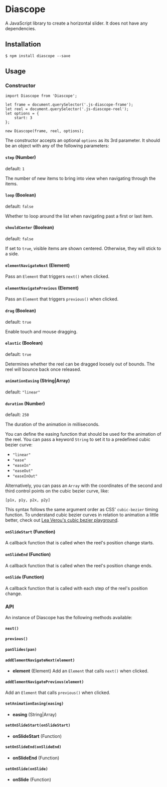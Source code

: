 # Diascope
A JavaScript library to create a horizontal slider. It does not have any dependencies.

## Installation
```
$ npm install diascope --save
```

## Usage

### Constructor
```
import Diascope from 'Diascope';

let frame = document.querySelector('.js-diascope-frame');
let reel = document.querySelector('.js-diascope-reel');
let options = {
	start: 3
};

new Diascope(frame, reel, options);
```

The constructor accepts an optional `options` as its 3rd parameter. It should be an object with any of the following parameters:

#### `step` (Number)
default: `1`

The number of new items to bring into view when navigating through the items.

#### `loop` (Boolean)
default: `false`

Whether to loop around the list when navigating past a first or last item.

#### `shouldCenter` (Boolean)
default: `false`

If set to `true`, visible items are shown centered. Otherwise, they will stick to a side.

#### `elementNavigateNext` (Element)
Pass an `Element` that triggers `next()` when clicked.

#### `elementNavigatePrevious` (Element)
Pass an `Element` that triggers `previous()` when clicked.

#### `drag` (Boolean)
default: `true`

Enable touch and mouse dragging.

#### `elastic` (Boolean)
default: `true`

Determines whether the reel can be dragged loosely out of bounds. The reel will bounce back once released.

#### `animationEasing` (String|Array)
default: `"linear"`

#### `duration` (Number)
default: `250`

The duration of the animation in milliseconds.

You can define the easing function that should be used for the animation of the reel. You can pass a keyword `String` to set it to a predefined cubic bezier curve:
* `"linear"`
* `"ease"`
* `"easeIn"`
* `"easeOut"`
* `"easeInOut"`

Alternatively, you can pass an `Array` with the coordinates of the second and third control points on the cubic bezier curve, like:

`[p1x, p1y, p2x, p2y]`

This syntax follows the same argument order as CSS' `cubic-bezier` timing function. To understand cubic bezier curves in relation to animation a little better, check out [Lea Verou's cubic bezier playground](http://cubic-bezier.com).

#### `onSlideStart` (Function)
A callback function that is called when the reel's position change starts.

#### `onSlideEnd` (Function)
A callback function that is called when the reel's position change ends.

#### `onSlide` (Function)
A callback function that is called with each step of the reel's position change.

### API
An instance of Diascope has the following methods available:

#### `next()`

#### `previous()`

#### `panSlides(pan)`

#### `addElementNavigateNext(element)`
* **element** (Element)
Add an `Element` that calls `next()` when clicked.

#### `addElementNavigatePrevious(element)`
Add an `Element` that calls `previous()` when clicked.

#### `setAnimationEasing(easing)`
* **easing** (String|Array)

#### `setOnSlideStart(onSlideStart)`
* **onSlideStart** (Function)

#### `setOnSlideEnd(onSlideEnd)`
* **onSlideEnd** (Function)

#### `setOnSlide(onSlide)`
* **onSlide** (Function)
